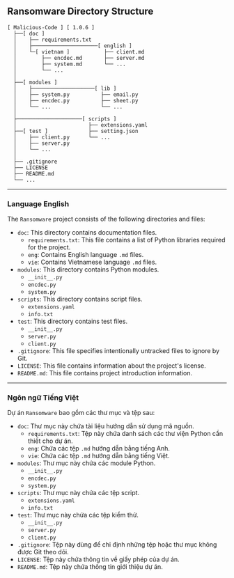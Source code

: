 ## Ransomware Directory Structure

```
[ Malicious-Code ] [ 1.0.6 ]
  ├──[ doc ]
  │    ├── requirements.txt
  │    ├─────────────────────[ english ]
  │    └─[ vietnam ]           ├── client.md
  │        ├── encdec.md       ├── server.md
  │        ├── system.md       └── ...
  │        └── ...
  │
  ├──[ modules ]   
  │    ├────────────────────[ lib ]    
  │    ├── system.py          ├── email.py
  │    ├── encdec.py          ├── sheet.py
  │    └── ...                └── ...
  │
  ├─────────────────────[ scripts ]
  │                       ├── extensions.yaml
  ├──[ test ]             ├── setting.json
  │    ├── client.py      └── ...
  │    ├── server.py      
  │    └── ...
  │
  ├── .gitignore 
  ├── LICENSE
  ├── README.md
  └── ...
```
---
### Language English

The `Ransomware` project consists of the following directories and files:

- `doc`: This directory contains documentation files.
    - `requirements.txt`: This file contains a list of Python libraries required for the project.
    - `eng`: Contains English language `.md` files.
    - `vie`: Contains Vietnamese language `.md` files.
- `modules`: This directory contains Python modules.
    - `__init__.py`
    - `encdec.py`
    - `system.py`
- `scripts`: This directory contains script files.
    - `extensions.yaml`
    - `info.txt`
- `test`: This directory contains test files.
    - `__init__.py`
    - `server.py`
    - `client.py`
- `.gitignore`: This file specifies intentionally untracked files to ignore by Git.
- `LICENSE`: This file contains information about the project's license.
- `README.md`: This file contains project introduction information.
---
### Ngôn ngữ Tiếng Việt

Dự án `Ransomware` bao gồm các thư mục và tệp sau:

- `doc`: Thư mục này chứa tài liệu hướng dẫn sử dụng mã nguồn.
    - `requirements.txt`: Tệp này chứa danh sách các thư viện Python cần thiết cho dự án.
    - `eng`: Chứa các tệp `.md` hướng dẫn bằng tiếng Anh.
    - `vie`: Chứa các tệp `.md` hướng dẫn bằng tiếng Việt.
- `modules`: Thư mục này chứa các module Python.
    - `__init__.py`
    - `encdec.py`
    - `system.py`
- `scripts`: Thư mục này chứa các tệp script.
    - `extensions.yaml`
    - `info.txt`
- `test`: Thư mục này chứa các tệp kiểm thử.
    - `__init__.py`
    - `server.py`
    - `client.py`
- `.gitignore`: Tệp này dùng để chỉ định những tệp hoặc thư mục không được Git theo dõi.
- `LICENSE`: Tệp này chứa thông tin về giấy phép của dự án.
- `README.md`: Tệp này chứa thông tin giới thiệu dự án.